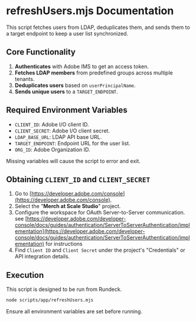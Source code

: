 # refreshUsers.mjs Documentation

This script fetches users from LDAP, deduplicates them, and sends them to a target endpoint to keep a user list synchronized.

## Core Functionality

1.  **Authenticates** with Adobe IMS to get an access token.
2.  **Fetches LDAP members** from predefined groups across multiple tenants.
3.  **Deduplicates users** based on `userPrincipalName`.
4.  **Sends unique users** to a `TARGET_ENDPOINT`.

## Required Environment Variables

*   `CLIENT_ID`: Adobe I/O client ID.
*   `CLIENT_SECRET`: Adobe I/O client secret.
*   `LDAP_BASE_URL`: LDAP API base URL.
*   `TARGET_ENDPOINT`: Endpoint URL for the user list.
*   `ORG_ID`: Adobe Organization ID.

Missing variables will cause the script to error and exit.

## Obtaining `CLIENT_ID` and `CLIENT_SECRET`

1.  Go to [https://developer.adobe.com/console](https://developer.adobe.com/console).
2.  Select the "**Merch at Scale Studio**" project.
3.  Configure the workspace for OAuth Server-to-Server communication.<br>
    see [https://developer.adobe.com/developer-console/docs/guides/authentication/ServerToServerAuthentication/implementation](https://developer.adobe.com/developer-console/docs/guides/authentication/ServerToServerAuthentication/implementation) for instructions
4.  Find `Client ID` and `Client Secret` under the project's "Credentials" or API integration details.

## Execution

This script is designed to be run from Rundeck.

```bash
node scripts/app/refreshUsers.mjs
```
Ensure all environment variables are set before running.
